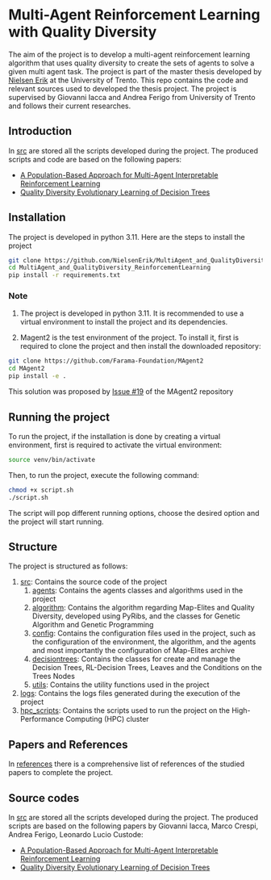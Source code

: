 # Multi-Agent Reinforcement Learning with Quality Diversity
The aim of the project is to develop a multi-agent reinforcement learning algorithm that uses quality diversity to create the sets of agents to solve a given multi agent task. The project is part of the master thesis developed by [Nielsen Erik](github.com/NielsenErik) at the University of Trento.
This repo contains the code and relevant sources used to developed the thesis project. 
The project is supervised by Giovanni Iacca and Andrea Ferigo from University of Trento and follows their current researches.

## Introduction
In [src](/src) are stored all the scripts developed during the project. The produced scripts and code are based on the following papers:
- [A Population-Based Approach for Multi-Agent Interpretable Reinforcement Learning](https://papers.ssrn.com/sol3/papers.cfm?abstract_id=4467882)
- [Quality Diversity Evolutionary Learning of Decision Trees](https://arxiv.org/abs/2208.12758)

## Installation
The project is developed in python 3.11. Here are the steps to install the project
```bash
git clone https://github.com/NielsenErik/MultiAgent_and_QualityDiversity_ReinforcementLearning
cd MultiAgent_and_QualityDiversity_ReinforcementLearning
pip install -r requirements.txt
```
### Note
1. The project is developed in python 3.11. It is recommended to use a virtual environment to install the project and its dependencies.

2. Magent2 is the test environment of the project. To install it, first is required to clone the project and then install the downloaded repository:
```bash
git clone https://github.com/Farama-Foundation/MAgent2
cd MAgent2
pip install -e .
```
This solution was proposed by [Issue #19](https://github.com/Farama-Foundation/MAgent2/issues/19) of the MAgent2 repository

## Running the project
To run the project, if the installation is done by creating a virtual environment, first is required to activate the virtual environment:
```bash
source venv/bin/activate
```
Then, to run the project, execute the following command:
```bash
chmod +x script.sh
./script.sh
```
The script will pop different running options, choose the desired option and the project will start running.

## Structure
The project is structured as follows:
1. [src](/src): Contains the source code of the project
    1. [agents](/src/agents): Contains the agents classes and algorithms used in the project
    2. [algorithm](/src/algorithm): Contains the algorithm regarding Map-Elites and Quality Diversity, developed using PyRibs, and the classes for Genetic Algorithm and Genetic Programming
    3. [config](/src/config): Contains the configuration files used in the project, such as the configuration of the environment, the algorithm, and the agents and most importantly the configuration of Map-Elites archive
    4. [decisiontrees](/src/decisiontrees): Contains the classes for create and manage the Decision Trees, RL-Decision Trees, Leaves and the Conditions on the Trees Nodes
    5. [utils](/src/utils): Contains the utility functions used in the project
2. [logs](/logs): Contains the logs files generated during the execution of the project
3. [hpc_scripts](/hpc_scripts): Contains the scripts used to run the project on the High-Performance Computing (HPC) cluster

## Papers and References
In [references](/references) there is a comprehensive list of references of the studied papers to complete the project.

## Source codes
In [src](/src) are stored all the scripts developed during the project. The produced scripts are based on the following papers by Giovanni Iacca, Marco Crespi, Andrea Ferigo, Leonardo Lucio Custode:
- [A Population-Based Approach for Multi-Agent Interpretable Reinforcement Learning](https://papers.ssrn.com/sol3/papers.cfm?abstract_id=4467882)
- [Quality Diversity Evolutionary Learning of Decision Trees](https://arxiv.org/abs/2208.12758)
